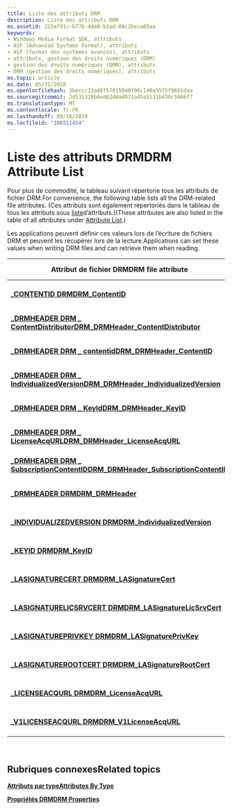 ```yaml
---
title: Liste des attributs DRM
description: Liste des attributs DRM
ms.assetid: 222ef91c-b776-4de8-b1ad-88c2beca05aa
keywords:
- Windows Media Format SDK, attributs
- ASF (Advanced Systems Format), attributs
- ASF (format des systèmes avancés), attributs
- attributs, gestion des droits numériques (DRM)
- gestion des droits numériques (DRM), attributs
- DRM (gestion des droits numériques), attributs
ms.topic: article
ms.date: 05/31/2018
ms.openlocfilehash: 3beccc33a48f57015040f06c140a55f5f9691daa
ms.sourcegitcommit: 2d531328b6ed82d4ad971a45a5131b430c5866f7
ms.translationtype: MT
ms.contentlocale: fr-FR
ms.lasthandoff: 09/16/2019
ms.locfileid: "106511454"
---
```

# <a name="drm-attribute-list"></a><span data-ttu-id="b6af5-109">Liste des attributs DRM</span><span class="sxs-lookup"><span data-stu-id="b6af5-109">DRM Attribute List</span></span>

<span data-ttu-id="b6af5-110">Pour plus de commodité, le tableau suivant répertorie tous les attributs de fichier DRM.</span><span class="sxs-lookup"><span data-stu-id="b6af5-110">For convenience, the following table lists all the DRM-related file attributes.</span></span> <span data-ttu-id="b6af5-111">(Ces attributs sont également répertoriés dans le tableau de tous les attributs sous [liste](attribute-list.md)d’attributs.)</span><span class="sxs-lookup"><span data-stu-id="b6af5-111">(These attributes are also listed in the table of all attributes under [Attribute List](attribute-list.md).)</span></span>

<span data-ttu-id="b6af5-112">Les applications peuvent définir ces valeurs lors de l’écriture de fichiers DRM et peuvent les récupérer lors de la lecture.</span><span class="sxs-lookup"><span data-stu-id="b6af5-112">Applications can set these values when writing DRM files and can retrieve them when reading.</span></span>



| <span data-ttu-id="b6af5-113">Attribut de fichier DRM</span><span class="sxs-lookup"><span data-stu-id="b6af5-113">DRM file attribute</span></span>                                                                   | <span data-ttu-id="b6af5-114">Identificateur global</span><span class="sxs-lookup"><span data-stu-id="b6af5-114">Global identifier</span></span>                             | <span data-ttu-id="b6af5-115">Type de données</span><span class="sxs-lookup"><span data-stu-id="b6af5-115">Data type</span></span>             |
|--------------------------------------------------------------------------------------|-----------------------------------------------|-----------------------|
| [<span data-ttu-id="b6af5-116">**\_CONTENTID DRM**</span><span class="sxs-lookup"><span data-stu-id="b6af5-116">**DRM\_ContentID**</span></span>](drm-contentid.md)                                              | <span data-ttu-id="b6af5-117">g \_ wszWMDRM \_ contentid</span><span class="sxs-lookup"><span data-stu-id="b6af5-117">g\_wszWMDRM\_ContentID</span></span>                        | <span data-ttu-id="b6af5-118">**\_chaîne de type WMT \_**</span><span class="sxs-lookup"><span data-stu-id="b6af5-118">**WMT\_TYPE\_STRING**</span></span> |
| [<span data-ttu-id="b6af5-119">**\_DRMHEADER DRM \_ ContentDistributor**</span><span class="sxs-lookup"><span data-stu-id="b6af5-119">**DRM\_DRMHeader\_ContentDistributor**</span></span>](drm-drmheader-contentdistributor.md)       | <span data-ttu-id="b6af5-120">g \_ wszWMDRM \_ DRMHeader \_ ContentDistributor</span><span class="sxs-lookup"><span data-stu-id="b6af5-120">g\_wszWMDRM\_DRMHeader\_ContentDistributor</span></span>    | <span data-ttu-id="b6af5-121">**\_chaîne de type WMT \_**</span><span class="sxs-lookup"><span data-stu-id="b6af5-121">**WMT\_TYPE\_STRING**</span></span> |
| [<span data-ttu-id="b6af5-122">**\_DRMHEADER DRM \_ contentid**</span><span class="sxs-lookup"><span data-stu-id="b6af5-122">**DRM\_DRMHeader\_ContentID**</span></span>](drm-drmheader-contentid.md)                         | <span data-ttu-id="b6af5-123">g \_ wszWMDRM \_ DRMHeader \_ contentid</span><span class="sxs-lookup"><span data-stu-id="b6af5-123">g\_wszWMDRM\_DRMHeader\_ContentID</span></span>             | <span data-ttu-id="b6af5-124">**\_chaîne de type WMT \_**</span><span class="sxs-lookup"><span data-stu-id="b6af5-124">**WMT\_TYPE\_STRING**</span></span> |
| [<span data-ttu-id="b6af5-125">**\_DRMHEADER DRM \_ IndividualizedVersion**</span><span class="sxs-lookup"><span data-stu-id="b6af5-125">**DRM\_DRMHeader\_IndividualizedVersion**</span></span>](drm-drmheader-individualizedversion.md) | <span data-ttu-id="b6af5-126">g \_ wszWMDRM \_ DRMHeader \_ IndividualizedVersion</span><span class="sxs-lookup"><span data-stu-id="b6af5-126">g\_wszWMDRM\_DRMHeader\_IndividualizedVersion</span></span> | <span data-ttu-id="b6af5-127">**\_chaîne de type WMT \_**</span><span class="sxs-lookup"><span data-stu-id="b6af5-127">**WMT\_TYPE\_STRING**</span></span> |
| [<span data-ttu-id="b6af5-128">**\_DRMHEADER DRM \_ KeyId**</span><span class="sxs-lookup"><span data-stu-id="b6af5-128">**DRM\_DRMHeader\_KeyID**</span></span>](drm-drmheader-keyid.md)                                 | <span data-ttu-id="b6af5-129">g \_ wszWMDRM \_ DRMHeader \_ KeyId</span><span class="sxs-lookup"><span data-stu-id="b6af5-129">g\_wszWMDRM\_DRMHeader\_KeyID</span></span>                 | <span data-ttu-id="b6af5-130">**\_chaîne de type WMT \_**</span><span class="sxs-lookup"><span data-stu-id="b6af5-130">**WMT\_TYPE\_STRING**</span></span> |
| [<span data-ttu-id="b6af5-131">**\_DRMHEADER DRM \_ LicenseAcqURL**</span><span class="sxs-lookup"><span data-stu-id="b6af5-131">**DRM\_DRMHeader\_LicenseAcqURL**</span></span>](drm-drmheader-licenseacqurl.md)                 | <span data-ttu-id="b6af5-132">g \_ wszWMDRM \_ DRMHeader \_ LicenseAcqURL</span><span class="sxs-lookup"><span data-stu-id="b6af5-132">g\_wszWMDRM\_DRMHeader\_LicenseAcqURL</span></span>         | <span data-ttu-id="b6af5-133">**\_chaîne de type WMT \_**</span><span class="sxs-lookup"><span data-stu-id="b6af5-133">**WMT\_TYPE\_STRING**</span></span> |
| [<span data-ttu-id="b6af5-134">**\_DRMHEADER DRM \_ SubscriptionContentID**</span><span class="sxs-lookup"><span data-stu-id="b6af5-134">**DRM\_DRMHeader\_SubscriptionContentID**</span></span>](drm-drmheader-subscriptioncontentid.md) | <span data-ttu-id="b6af5-135">g \_ wszWMDRM \_ DRMHeader \_ SubscriptionContentID</span><span class="sxs-lookup"><span data-stu-id="b6af5-135">g\_wszWMDRM\_DRMHeader\_SubscriptionContentID</span></span> | <span data-ttu-id="b6af5-136">**\_chaîne de type WMT \_**</span><span class="sxs-lookup"><span data-stu-id="b6af5-136">**WMT\_TYPE\_STRING**</span></span> |
| [<span data-ttu-id="b6af5-137">**\_DRMHEADER DRM**</span><span class="sxs-lookup"><span data-stu-id="b6af5-137">**DRM\_DRMHeader**</span></span>](drm-drmheader.md)                                              | <span data-ttu-id="b6af5-138">g \_ wszWMDRM \_ DRMHeader</span><span class="sxs-lookup"><span data-stu-id="b6af5-138">g\_wszWMDRM\_DRMHeader</span></span>                        | <span data-ttu-id="b6af5-139">**\_chaîne de type WMT \_**</span><span class="sxs-lookup"><span data-stu-id="b6af5-139">**WMT\_TYPE\_STRING**</span></span> |
| [<span data-ttu-id="b6af5-140">**\_INDIVIDUALIZEDVERSION DRM**</span><span class="sxs-lookup"><span data-stu-id="b6af5-140">**DRM\_IndividualizedVersion**</span></span>](drm-individualizedversion.md)                      | <span data-ttu-id="b6af5-141">g \_ wszWMDRM \_ IndividualizedVersion</span><span class="sxs-lookup"><span data-stu-id="b6af5-141">g\_wszWMDRM\_IndividualizedVersion</span></span>            | <span data-ttu-id="b6af5-142">**\_chaîne de type WMT \_**</span><span class="sxs-lookup"><span data-stu-id="b6af5-142">**WMT\_TYPE\_STRING**</span></span> |
| [<span data-ttu-id="b6af5-143">**\_KEYID DRM**</span><span class="sxs-lookup"><span data-stu-id="b6af5-143">**DRM\_KeyID**</span></span>](drm-keyid.md)                                                      | <span data-ttu-id="b6af5-144">g \_ wszWMDRM \_ KeyId</span><span class="sxs-lookup"><span data-stu-id="b6af5-144">g\_wszWMDRM\_KeyID</span></span>                            | <span data-ttu-id="b6af5-145">**\_chaîne de type WMT \_**</span><span class="sxs-lookup"><span data-stu-id="b6af5-145">**WMT\_TYPE\_STRING**</span></span> |
| [<span data-ttu-id="b6af5-146">**\_LASIGNATURECERT DRM**</span><span class="sxs-lookup"><span data-stu-id="b6af5-146">**DRM\_LASignatureCert**</span></span>](drm-lasignaturecert.md)                                  | <span data-ttu-id="b6af5-147">g \_ wszWMDRM \_ LASignatureCert</span><span class="sxs-lookup"><span data-stu-id="b6af5-147">g\_wszWMDRM\_LASignatureCert</span></span>                  | <span data-ttu-id="b6af5-148">**\_chaîne de type WMT \_**</span><span class="sxs-lookup"><span data-stu-id="b6af5-148">**WMT\_TYPE\_STRING**</span></span> |
| [<span data-ttu-id="b6af5-149">**\_LASIGNATURELICSRVCERT DRM**</span><span class="sxs-lookup"><span data-stu-id="b6af5-149">**DRM\_LASignatureLicSrvCert**</span></span>](drm-lasignaturelicsrvcert.md)                      | <span data-ttu-id="b6af5-150">g \_ wszWMDRM \_ LASignatureLicSrvCert</span><span class="sxs-lookup"><span data-stu-id="b6af5-150">g\_wszWMDRM\_LASignatureLicSrvCert</span></span>            | <span data-ttu-id="b6af5-151">**\_chaîne de type WMT \_**</span><span class="sxs-lookup"><span data-stu-id="b6af5-151">**WMT\_TYPE\_STRING**</span></span> |
| [<span data-ttu-id="b6af5-152">**\_LASIGNATUREPRIVKEY DRM**</span><span class="sxs-lookup"><span data-stu-id="b6af5-152">**DRM\_LASignaturePrivKey**</span></span>](drm-lasignatureprivkey.md)                            | <span data-ttu-id="b6af5-153">g \_ wszWMDRM \_ LASignaturePrivKey</span><span class="sxs-lookup"><span data-stu-id="b6af5-153">g\_wszWMDRM\_LASignaturePrivKey</span></span>               | <span data-ttu-id="b6af5-154">**\_chaîne de type WMT \_**</span><span class="sxs-lookup"><span data-stu-id="b6af5-154">**WMT\_TYPE\_STRING**</span></span> |
| [<span data-ttu-id="b6af5-155">**\_LASIGNATUREROOTCERT DRM**</span><span class="sxs-lookup"><span data-stu-id="b6af5-155">**DRM\_LASignatureRootCert**</span></span>](drm-lasignaturerootcert.md)                          | <span data-ttu-id="b6af5-156">g \_ wszWMDRM \_ LASignatureRootCert</span><span class="sxs-lookup"><span data-stu-id="b6af5-156">g\_wszWMDRM\_LASignatureRootCert</span></span>              | <span data-ttu-id="b6af5-157">**\_chaîne de type WMT \_**</span><span class="sxs-lookup"><span data-stu-id="b6af5-157">**WMT\_TYPE\_STRING**</span></span> |
| [<span data-ttu-id="b6af5-158">**\_LICENSEACQURL DRM**</span><span class="sxs-lookup"><span data-stu-id="b6af5-158">**DRM\_LicenseAcqURL**</span></span>](drm-licenseacqurl.md)                                      | <span data-ttu-id="b6af5-159">g \_ wszWMDRM \_ LicenseAcqURL</span><span class="sxs-lookup"><span data-stu-id="b6af5-159">g\_wszWMDRM\_LicenseAcqURL</span></span>                    | <span data-ttu-id="b6af5-160">**\_chaîne de type WMT \_**</span><span class="sxs-lookup"><span data-stu-id="b6af5-160">**WMT\_TYPE\_STRING**</span></span> |
| [<span data-ttu-id="b6af5-161">**\_V1LICENSEACQURL DRM**</span><span class="sxs-lookup"><span data-stu-id="b6af5-161">**DRM\_V1LicenseAcqURL**</span></span>](drm-v1licenseacqurl.md)                                  | <span data-ttu-id="b6af5-162">g \_ wszWMDRM \_ V1LicenseAcqURL</span><span class="sxs-lookup"><span data-stu-id="b6af5-162">g\_wszWMDRM\_V1LicenseAcqURL</span></span>                  | <span data-ttu-id="b6af5-163">**\_chaîne de type WMT \_**</span><span class="sxs-lookup"><span data-stu-id="b6af5-163">**WMT\_TYPE\_STRING**</span></span> |



 

## <a name="related-topics"></a><span data-ttu-id="b6af5-164">Rubriques connexes</span><span class="sxs-lookup"><span data-stu-id="b6af5-164">Related topics</span></span>

<dl> <dt>

[<span data-ttu-id="b6af5-165">**Attributs par type**</span><span class="sxs-lookup"><span data-stu-id="b6af5-165">**Attributes By Type**</span></span>](attributes-by-type.md)
</dt> <dt>

[<span data-ttu-id="b6af5-166">**Propriétés DRM**</span><span class="sxs-lookup"><span data-stu-id="b6af5-166">**DRM Properties**</span></span>](drm-properties.md)
</dt> </dl>

 

 




